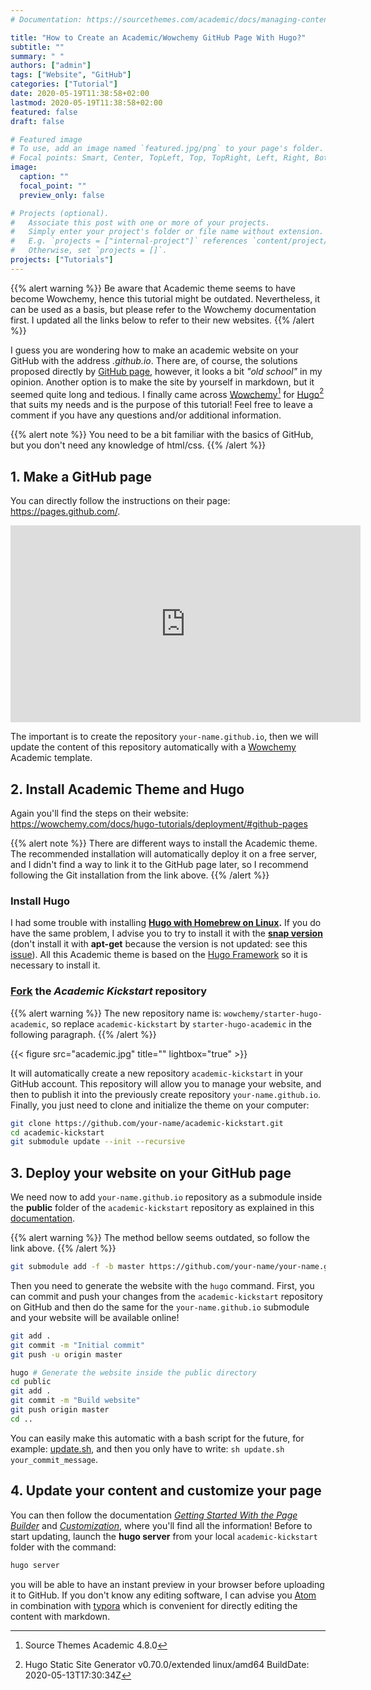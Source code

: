 ```yaml
---
# Documentation: https://sourcethemes.com/academic/docs/managing-content/

title: "How to Create an Academic/Wowchemy GitHub Page With Hugo?"
subtitle: ""
summary: " "
authors: ["admin"]
tags: ["Website", "GitHub"]
categories: ["Tutorial"]
date: 2020-05-19T11:38:58+02:00
lastmod: 2020-05-19T11:38:58+02:00
featured: false
draft: false

# Featured image
# To use, add an image named `featured.jpg/png` to your page's folder.
# Focal points: Smart, Center, TopLeft, Top, TopRight, Left, Right, BottomLeft, Bottom, BottomRight.
image:
  caption: ""
  focal_point: ""
  preview_only: false

# Projects (optional).
#   Associate this post with one or more of your projects.
#   Simply enter your project's folder or file name without extension.
#   E.g. `projects = ["internal-project"]` references `content/project/deep-learning/index.md`.
#   Otherwise, set `projects = []`.
projects: ["Tutorials"]
---
```


{{% alert warning %}}
Be aware that Academic theme seems to have become Wowchemy, hence this tutorial might be outdated. Nevertheless, it can be used as a basis, but please refer to the Wowchemy documentation first. I updated all the links below to refer to their new websites.
{{% /alert %}}

I guess you are wondering how to make an academic website on your GitHub with the address *.github.io*. There are, of course, the solutions proposed directly by [GitHub page](https://pages.github.com/), however, it looks a bit *"old school"* in my opinion. Another option is to make the site by yourself in markdown, but it seemed quite long and tedious. I finally came across [Wowchemy](https://wowchemy.com/)[^1] for [Hugo](https://gohugo.io/)[^2] that suits my needs and is the purpose of this tutorial! Feel free to leave a comment if you have any questions and/or additional information.

{{% alert note %}}
You need to be a bit familiar with the basics of GitHub, but you don't need any knowledge of html/css.
{{% /alert %}}

## 1. Make a GitHub page

You can directly follow the instructions on their page: https://pages.github.com/.

<iframe width="560" height="315" src="https://www.youtube.com/embed/2MsN8gpT6jY" frameborder="0" allow="accelerometer; autoplay; encrypted-media; gyroscope; picture-in-picture" allowfullscreen></iframe>

The important is to create the repository `your-name.github.io`, then we will update the content of this repository automatically with a [Wowchemy](https://wowchemy.com/) Academic template.

## 2. Install Academic Theme and Hugo

Again you'll find the steps on their website: https://wowchemy.com/docs/hugo-tutorials/deployment/#github-pages

{{% alert note %}}
There are different ways to install the Academic theme. The recommended installation will automatically deploy it on a free server, and I didn't find a way to link it to the GitHub page later, so I recommend following the Git installation from the link above.
{{% /alert %}}

### Install Hugo

I had some trouble with installing [**Hugo with Homebrew on Linux**](https://gohugo.io/getting-started/installing/#quick-install)**.** If you do have the same problem, I advise you to try to install it with the [**snap version**](https://gohugo.io/getting-started/installing/#snap-package) (don't install it with **apt-get** because the version is not updated: see this [issue](https://github.com/gcushen/hugo-academic/issues/703)). All this Academic theme is based on the [Hugo Framework](https://gohugo.io/) so it is necessary to install it.

### [Fork](https://github.com/wowchemy/starter-hugo-academic#fork-destination-box) the *Academic Kickstart* repository

{{% alert warning %}}
The new repository name is: `wowchemy/starter-hugo-academic`, so replace `academic-kickstart` by `starter-hugo-academic` in the following paragraph.
{{% /alert %}}

{{< figure src="academic.jpg" title="" lightbox="true" >}}

It will automatically create a new repository `academic-kickstart` in your GitHub account. This repository will allow you to manage your website, and then to publish it into the previously create repository `your-name.github.io`. Finally, you just need to clone and initialize the theme on your computer:

```bash
git clone https://github.com/your-name/academic-kickstart.git
cd academic-kickstart
git submodule update --init --recursive
```



## 3. Deploy your website on your GitHub page

We need now to add `your-name.github.io` repository as a submodule inside the **public** folder of the `academic-kickstart` repository as explained in this [documentation](https://wowchemy.com/docs/hugo-tutorials/deployment/#github-pages).

{{% alert warning %}}
The method bellow seems outdated, so follow the link above.
{{% /alert %}}

```bash
git submodule add -f -b master https://github.com/your-name/your-name.github.io.git public
```

Then you need to generate the website with the `hugo` command. First, you can commit and push your changes from the `academic-kickstart` repository on GitHub and then do the same for the `your-name.github.io` submodule and your website will be available online!

```bash
git add .
git commit -m "Initial commit"
git push -u origin master

hugo # Generate the website inside the public directory
cd public
git add .
git commit -m "Build website"
git push origin master
cd ..
```

You can easily make this automatic with a bash script for the future, for example: [update.sh](https://github.com/mickaellalande/academic-kickstart/blob/master/update.sh), and then you only have to write: `sh update.sh your_commit_message`.

## 4. Update your content and customize your page

You can then follow the documentation *[Getting Started With the Page Builder](https://wowchemy.com/docs/getting-started/page-builder/)* and *[Customization](https://wowchemy.com/docs/getting-started/customization/)*, where you'll find all the information! Before to start updating, launch the **hugo server** from your local `academic-kickstart` folder with the command:

```bash
hugo server
```

you will be able to have an instant preview in your browser before uploading it to GitHub. If you don't know any editing software, I can advise you [Atom](https://atom.io/) in combination with [typora](https://www.typora.io/) which is convenient for directly editing the content with markdown.



[^1]: Source Themes Academic 4.8.0
[^2]: Hugo Static Site Generator v0.70.0/extended linux/amd64 BuildDate: 2020-05-13T17:30:34Z

